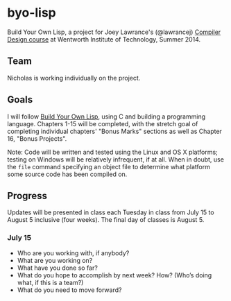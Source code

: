 # byo-lisp

Build Your Own Lisp, a project for Joey Lawrance's (@lawrancej) [Compiler Design
course](https://github.com/lawrancej/COMP603-2014) at Wentworth Institute of
Technology, Summer 2014.

## Team

Nicholas is working individually on the project.

## Goals

I will follow [Build Your Own Lisp](http://www.buildyourownlisp.com/), using C
and building a programming language. Chapters 1-15 will be completed, with the
stretch goal of completing individual chapters' "Bonus Marks" sections as well
as Chapter 16, "Bonus Projects".

Note: Code will be written and tested using the Linux and OS X platforms;
testing on Windows will be relatively infrequent, if at all. When in doubt, use
the `file` command specifying an object file to determine what platform some
source code has been compiled on.

## Progress

Updates will be presented in class each Tuesday in class from July 15 to August
5 inclusive (four weeks). The final day of classes is August 5.

### July 15

* Who are you working with, if anybody?
* What are you working on?
* What have you done so far?
* What do you hope to accomplish by next week? How? (Who’s doing what, if this is a team?)
* What do you need to move forward?
